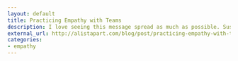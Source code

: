 ```yaml
---
layout: default
title: Practicing Empathy with Teams
description: I love seeing this message spread as much as possible. Susan Robertson describes some simple steps for applying empathy at work in this A List Apart article. It's a great place to get started and create a culture around empathy.
external_url: http://alistapart.com/blog/post/practicing-empathy-with-teams
categories:
- empathy
---
```


